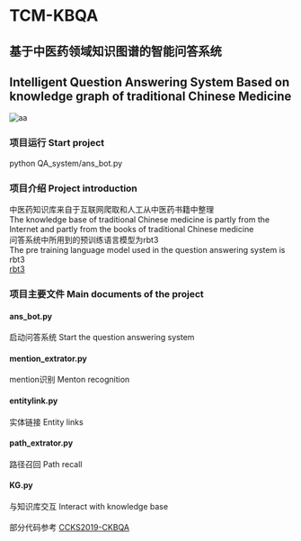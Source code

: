# TCM-KBQA
## 基于中医药领域知识图谱的智能问答系统<br>
##  Intelligent Question Answering System Based on knowledge graph of traditional Chinese Medicine<br>
![aa](https://github.com/lwb69/TCM-KBQA/blob/master/问答流程.png) 
### 项目运行 Start project
python QA_system/ans_bot.py
### 项目介绍 Project introduction
中医药知识库来自于互联网爬取和人工从中医药书籍中整理<br>
The knowledge base of traditional Chinese medicine is partly from the Internet and partly from the books of traditional Chinese medicine<br>
问答系统中所用到的预训练语言模型为rbt3<br>
The pre training language model used in the question answering system is rbt3<br>
[rbt3](https://huggingface.co/hfl/rbt3)
### 项目主要文件 Main documents of the project
#### ans_bot.py
启动问答系统 Start the question answering system
#### mention_extrator.py
mention识别 Menton recognition
#### entitylink.py
实体链接 Entity links
#### path_extrator.py
路径召回 Path recall
#### KG.py
与知识库交互 Interact with knowledge base<br>
<br>
部分代码参考 [CCKS2019-CKBQA](https://github.com/ThisIsSoMe/CCKS2019-CKBQA)
